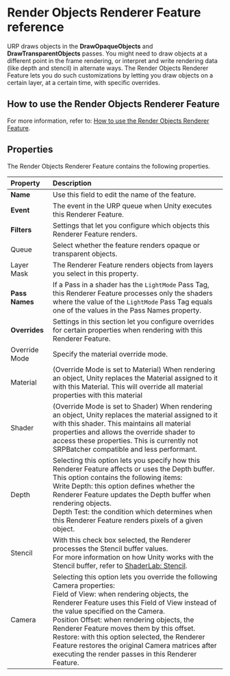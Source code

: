 # <a name="render-objects-renderer-feature"></a>Render Objects Renderer Feature reference

URP draws objects in the **DrawOpaqueObjects** and **DrawTransparentObjects** passes. You might need to draw objects at a different point in the frame rendering, or interpret and write rendering data (like depth and stencil) in alternate ways. The Render Objects Renderer Feature lets you do such customizations by letting you draw objects on a certain layer, at a certain time, with specific overrides.

## How to use the Render Objects Renderer Feature

For more information, refer to: [How to use the Render Objects Renderer Feature](how-to-custom-effect-render-objects.md).

## Properties

The Render Objects Renderer Feature contains the following properties.

| Property | Description |
|:-|:-|
| **Name** | Use this field to edit the name of the feature. |
| **Event** | The event in the URP queue when Unity executes this Renderer Feature. |
| **Filters** | Settings that let you configure which objects this Renderer Feature renders. |
| Queue | Select whether the feature renders opaque or transparent objects. |
| Layer Mask | The Renderer Feature renders objects from layers you select in this property. |
| **Pass Names** | If a Pass in a shader has the `LightMode` Pass Tag, this Renderer Feature processes only the shaders where the value of the `LightMode` Pass Tag equals one of the values in the Pass Names property. |
| **Overrides** | Settings in this section let you configure overrides for certain properties when rendering with this Renderer Feature. |
| Override Mode | Specify the material override mode.
| Material | (Override Mode is set to Material) When rendering an object, Unity replaces the Material assigned to it with this Material. This will override all material properties with this material |
| Shader | (Override Mode is set to Shader) When rendering an object, Unity replaces the material assigned to it with this shader. This maintains all material properties and allows the override shader to access these properties. This is currently not SRPBatcher compatible and less performant.
| Depth | Selecting this option lets you specify how this Renderer Feature affects or uses the Depth buffer. This option contains the following items:<br/>Write Depth: this option defines whether the Renderer Feature updates the Depth buffer when rendering objects.<br/>Depth Test: the condition which determines when this Renderer Feature renders pixels of a given object. |
| Stencil | With this check box selected, the Renderer processes the Stencil buffer values.<br/>For more information on how Unity works with the Stencil buffer, refer to [ShaderLab: Stencil](https://docs.unity3d.com/Manual/SL-Stencil.html). |
| Camera | Selecting this option lets you override the following Camera properties:<br/>Field of View: when rendering objects, the Renderer Feature uses this Field of View instead of the value specified on the Camera.<br/>Position Offset: when rendering objects, the Renderer Feature moves them by this offset.<br/>Restore: with this option selected, the Renderer Feature restores the original Camera matrices after executing the render passes in this Renderer Feature. |
